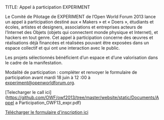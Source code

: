 TITLE: Appel à participation EXPERIMENT

Le Comité de Pilotage de EXPERIMENT de l’Open World Forum 2013 lance un appel à participation destiné aux « Makers » et « Doers », étudiants et écoles, artistes et designers, associations et entreprises acteurs de l’Internet des Objets (objets qui connectent monde physique et Internet), et hackers en tout genre.  Cet appel à participation concerne des œuvres et réalisations déjà financées et réalisées pouvant être exposées dans un espace collectif et qui ont une interaction avec le public.

Les projets sélectionnés bénéficient d’un espace et d’une valorisation dans le cadre de la manifestation.

Modalité de participation : compléter et renvoyer  le formulaire de participation avant mardi 18 juin à 12 :00 à [experiment@openworldforum.org][4].

[Telecharger le call ici](https://github.com/OWF/owf2013/tree/master/website/static/Documents/Appel a Participation_OWF13_expr.pdf)

[Télécharger le formulaire d'inscription ici](/static/documents/)


 [4]: mailto:experiment%40openworldforum.org
